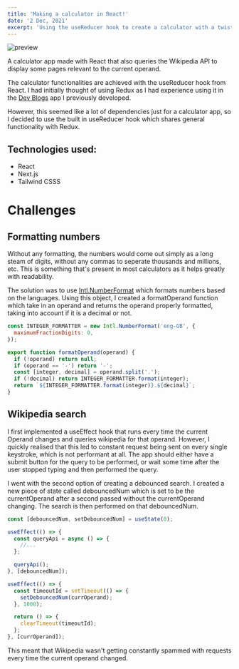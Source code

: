 ```yaml
---
title: 'Making a calculator in React!'
date: '2 Dec, 2021'
excerpt: 'Using the useReducer hook to create a calculator with a twist.'
---
```


![preview](/calcusearch.png)

A calculator app made with React that also queries the Wikipedia API to display some pages relevant to the current operand.

The calculator functionalities are achieved with the useReducer hook from React. I had initially thought of using Redux as I had experience using it in the [Dev Blogs](https://www.tomaszgasek.com/posts/dev-blogs) app I previously developed.

However, this seemed like a lot of dependencies just for a calculator app, so I decided to use the built in useReducer hook which shares general functionality with Redux.

## Technologies used:

- React
- Next.js
- Tailwind CSSS

# Challenges

## Formatting numbers

Without any formatting, the numbers would come out simply as a long steam of digits, without any commas to seperate thousands and millions, etc. This is something that's present in most calculators as it helps greatly with readability.

The solution was to use [Intl.NumberFormat](https://developer.mozilla.org/en-US/docs/Web/JavaScript/Reference/Global_Objects/Intl/NumberFormat) which formats numbers based on the languages. Using this object, I created a formatOperand function which take in an operand and returns the operand properly formatted, taking into account if it is a decimal or not.

```js
const INTEGER_FORMATTER = new Intl.NumberFormat('eng-GB', {
  maximumFractionDigits: 0,
});

export function formatOperand(operand) {
  if (!operand) return null;
  if (operand == '-') return '-';
  const [integer, decimal] = operand.split('.');
  if (!decimal) return INTEGER_FORMATTER.format(integer);
  return `${INTEGER_FORMATTER.format(integer)}.${decimal}`;
}
```

## Wikipedia search

I first implemented a useEffect hook that runs every time the current Operand changes and queries wikipedia for that operand. However, I quickly realised that this led to constant request being sent on every single keystroke, which is not performant at all. The app should either have a submit button for the query to be performed, or wait some time after the user stopped typing and then performed the query.

I went with the second option of creating a debounced search. I created a new piece of state called debouncedNum which is set to be the currentOperand after a second passed without the currentOperand changing. The search is then performed on that debouncedNum.

```js
const [debouncedNum, setDebouncedNum] = useState(0);

useEffect(() => {
  const queryApi = async () => {
    //...
  };

  queryApi();
}, [debouncedNum]);

useEffect(() => {
  const timeoutId = setTimeout(() => {
    setDebouncedNum(currOperand);
  }, 1000);

  return () => {
    clearTimeout(timeoutId);
  };
}, [currOperand]);
```

This meant that Wikipedia wasn't getting constantly spammed with requests every time the current operand changed.
